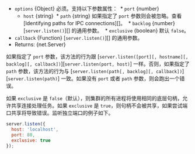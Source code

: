 <!-- YAML
added: v0.11.14
-->

* `options` {Object} 必须。支持以下参数属性：
  * `port` {number}
  * `host` {string}
  * `path` {string} 如果指定了 `port` 参数则会被忽略。查看 [Identifying paths for IPC connections][]。
  * `backlog` {number} [`server.listen()`][] 的通用参数。
  * `exclusive` {boolean} 默认 `false`。
* `callback` {Function} [`server.listen()`][] 的通用参数。
* Returns: {net.Server}

如果指定了 `port` 参数，该方法的行为跟 [`server.listen([port][, hostname][, backlog][, callback])`][`server.listen(port, host)`] 一样。否则，如果指定了 `path` 参数，该方法的行为与 [`server.listen(path[, backlog][, callback])`][`server.listen(path)`] 一致。如果没有 `port` 或者 `path` 参数，则会跑出一个错误。

如果 `exclusive` 是 `false`（默认），则集群的所有进程将使用相同的底层句柄，允许共享连接处理任务。如果 `exclusive` 是 `true`，则句柄不会被共享，如果尝试端口共享将导致错误。监听独立端口的例子如下。

```js
server.listen({
  host: 'localhost',
  port: 80,
  exclusive: true
});
```

